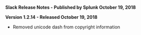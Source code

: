 **Slack Release Notes - Published by Splunk October 19, 2018**


**Version 1.2.14 - Released October 19, 2018**

* Removed unicode dash from copyright information
